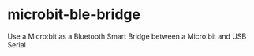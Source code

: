 # microbit-ble-bridge
Use a Micro:bit as a Bluetooth Smart Bridge between a Micro:bit and USB Serial
